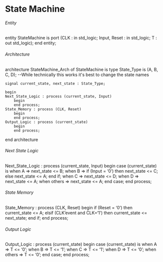 # State Machine

###### Entity
<code-block lang="vhdl">
entity StateMachine is
    port (CLK : in std_logic;
          Input, Reset : in std_logic;
          T : out std_logic);
end entity;
</code-block>

###### Architecture
<code-block lang="vhdl">
architecture StateMachine_Arch of StateMachine is
    type State_Type is (A, B, C, D); 
    --While technically this works it's best to change the state names

    signal current_state, next_state : State_Type;

    begin
    Next_State_Logic : process (current_state, Input)
        begin
        end process;
    State_Memory : process (CLK, Reset)
        begin
        end process;
    Output_Logic : process (current_state)
        begin
        end process;
end architecture
</code-block>

###### Next State Logic
<code-block lang="vhdl">
Next_State_Logic : process (current_state, Input)
    begin
    case (current_state) is
        when A => next_state <= B;
        when B => if (Input = ‘0’) then
                    next_state <= C;
                  else
                    next_state <= A;
                  end if;
        when C => next_state <= D;
        when D => next_state <= A;
        when others => next_state <= A;
    end case;
end process;
</code-block>

###### State Memory
<code-block lang="vhdl">
State_Memory : process (CLK, Reset)
    begin
    if (Reset = ‘0’) then
        current_state <= A;
    elsif (CLK’event and CLK=‘1’) then
        current_state <= next_state;
    end if;
end process;
</code-block>

###### Output Logic
<code-block lang="vhdl">
Output_Logic : process (current_state)
    begin
    case (current_state) is
        when A => T <= ‘0’;
        when B => T <= ‘1’;
        when C => T <= ‘1’;
        when D => T <= ‘0’;
        when others => T <= ‘0’;
    end case;
end process;
</code-block>